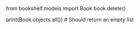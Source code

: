 from bookshelf.models import Book
book.delete()

print(Book.objects.all())  # Should return an empty list